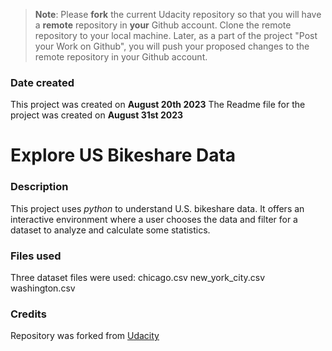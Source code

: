 >**Note**: Please **fork** the current Udacity repository so that you will have a **remote** repository in **your** Github account. Clone the remote repository to your local machine. Later, as a part of the project "Post your Work on Github", you will push your proposed changes to the remote repository in your Github account.

### Date created
This project was created on **August 20th 2023**
The Readme file for the project was created on **August 31st 2023**

# Explore US Bikeshare Data


### Description
This project uses _python_ to understand U.S. bikeshare data. It offers an interactive environment where a user chooses the data and filter for a dataset to analyze and calculate some statistics.

### Files used
Three dataset files were used:
chicago.csv
new_york_city.csv
washington.csv

### Credits
Repository was forked from [Udacity](https://github.com/udacity/pdsnd_github.git) 
